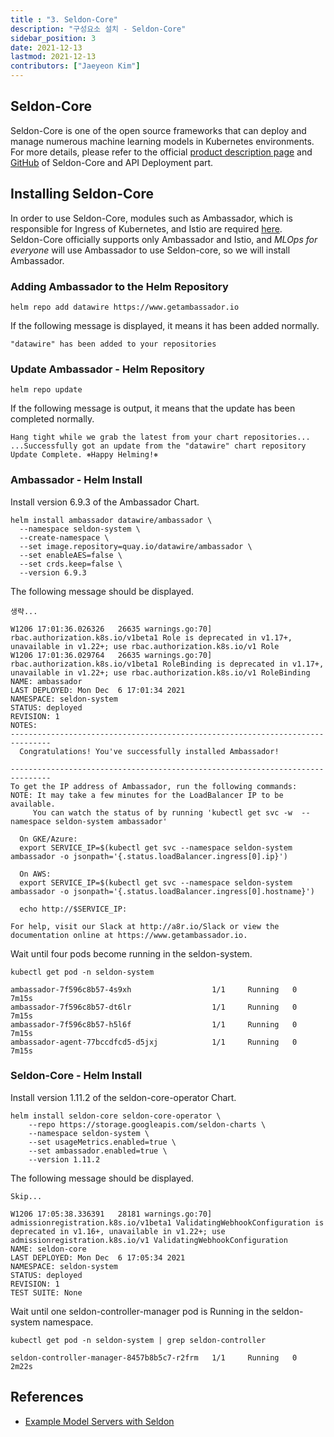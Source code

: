```yaml
---
title : "3. Seldon-Core"
description: "구성요소 설치 - Seldon-Core"
sidebar_position: 3
date: 2021-12-13
lastmod: 2021-12-13
contributors: ["Jaeyeon Kim"]
---
```


## Seldon-Core

Seldon-Core is one of the open source frameworks that can deploy and manage numerous machine learning models in Kubernetes environments.  
For more details, please refer to the official [product description page](https://www.seldon.io/tech/products/core/) and [GitHub](https://github.com/SeldonIO/seldon-core) of Seldon-Core and API Deployment part.

## Installing Seldon-Core

In order to use Seldon-Core, modules such as Ambassador, which is responsible for Ingress of Kubernetes, and Istio are required [here](https://docs.seldon.io/projects/seldon-core/en/latest/workflow/install.html).  
Seldon-Core officially supports only Ambassador and Istio, and *MLOps for everyone* will use Ambassador to use Seldon-core, so we will install Ambassador.

### Adding Ambassador to the Helm Repository

```text
helm repo add datawire https://www.getambassador.io
```

If the following message is displayed, it means it has been added normally.

```text
"datawire" has been added to your repositories
```

### Update Ambassador - Helm Repository

```text
helm repo update
```

If the following message is output, it means that the update has been completed normally.

```text
Hang tight while we grab the latest from your chart repositories...
...Successfully got an update from the "datawire" chart repository
Update Complete. ⎈Happy Helming!⎈
```

### Ambassador - Helm Install

Install version 6.9.3 of the Ambassador Chart.

```text
helm install ambassador datawire/ambassador \
  --namespace seldon-system \
  --create-namespace \
  --set image.repository=quay.io/datawire/ambassador \
  --set enableAES=false \
  --set crds.keep=false \
  --version 6.9.3
```

The following message should be displayed.

```text
생략...

W1206 17:01:36.026326   26635 warnings.go:70] rbac.authorization.k8s.io/v1beta1 Role is deprecated in v1.17+, unavailable in v1.22+; use rbac.authorization.k8s.io/v1 Role
W1206 17:01:36.029764   26635 warnings.go:70] rbac.authorization.k8s.io/v1beta1 RoleBinding is deprecated in v1.17+, unavailable in v1.22+; use rbac.authorization.k8s.io/v1 RoleBinding
NAME: ambassador
LAST DEPLOYED: Mon Dec  6 17:01:34 2021
NAMESPACE: seldon-system
STATUS: deployed
REVISION: 1
NOTES:
-------------------------------------------------------------------------------
  Congratulations! You've successfully installed Ambassador!

-------------------------------------------------------------------------------
To get the IP address of Ambassador, run the following commands:
NOTE: It may take a few minutes for the LoadBalancer IP to be available.
     You can watch the status of by running 'kubectl get svc -w  --namespace seldon-system ambassador'

  On GKE/Azure:
  export SERVICE_IP=$(kubectl get svc --namespace seldon-system ambassador -o jsonpath='{.status.loadBalancer.ingress[0].ip}')

  On AWS:
  export SERVICE_IP=$(kubectl get svc --namespace seldon-system ambassador -o jsonpath='{.status.loadBalancer.ingress[0].hostname}')

  echo http://$SERVICE_IP:

For help, visit our Slack at http://a8r.io/Slack or view the documentation online at https://www.getambassador.io.
```

Wait until four pods become running in the seldon-system.

```text
kubectl get pod -n seldon-system
```

```text
ambassador-7f596c8b57-4s9xh                  1/1     Running   0          7m15s
ambassador-7f596c8b57-dt6lr                  1/1     Running   0          7m15s
ambassador-7f596c8b57-h5l6f                  1/1     Running   0          7m15s
ambassador-agent-77bccdfcd5-d5jxj            1/1     Running   0          7m15s
```

### Seldon-Core - Helm Install

Install version 1.11.2 of the seldon-core-operator Chart.

```text
helm install seldon-core seldon-core-operator \
    --repo https://storage.googleapis.com/seldon-charts \
    --namespace seldon-system \
    --set usageMetrics.enabled=true \
    --set ambassador.enabled=true \
    --version 1.11.2
```
The following message should be displayed.

```text
Skip...

W1206 17:05:38.336391   28181 warnings.go:70] admissionregistration.k8s.io/v1beta1 ValidatingWebhookConfiguration is deprecated in v1.16+, unavailable in v1.22+; use admissionregistration.k8s.io/v1 ValidatingWebhookConfiguration
NAME: seldon-core
LAST DEPLOYED: Mon Dec  6 17:05:34 2021
NAMESPACE: seldon-system
STATUS: deployed
REVISION: 1
TEST SUITE: None
```

Wait until one seldon-controller-manager pod is Running in the seldon-system namespace.

```text
kubectl get pod -n seldon-system | grep seldon-controller
```

```text
seldon-controller-manager-8457b8b5c7-r2frm   1/1     Running   0          2m22s
```

## References

- [Example Model Servers with Seldon](https://docs.seldon.io/projects/seldon-core/en/latest/examples/server_examples.html#examples-server-examples--page-root)
